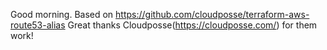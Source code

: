 Good morning.
Based on https://github.com/cloudposse/terraform-aws-route53-alias
Great thanks Cloudposse(https://cloudposse.com/) for them work!
